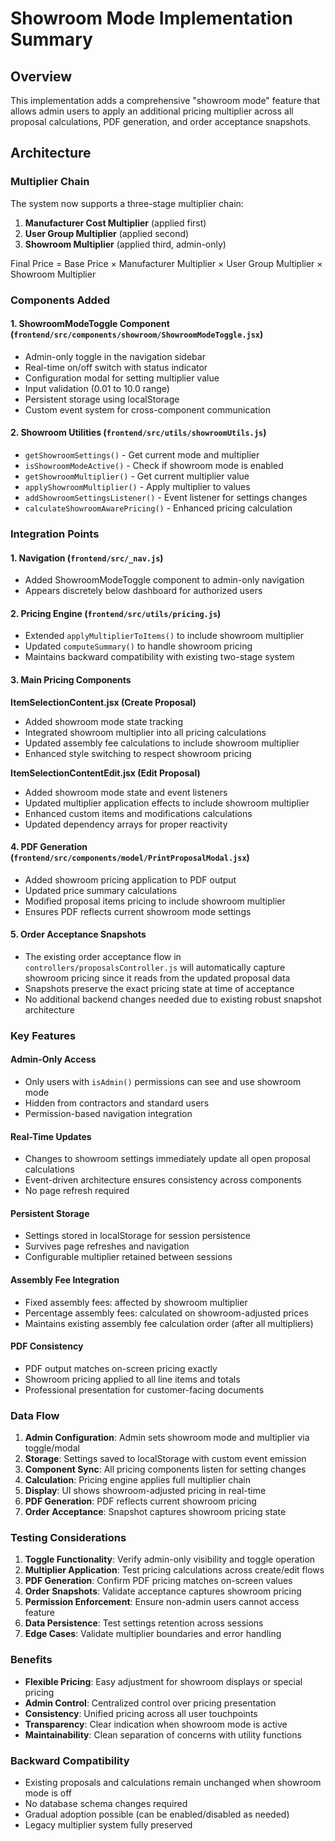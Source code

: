 # Showroom Mode Implementation Summary

## Overview
This implementation adds a comprehensive "showroom mode" feature that allows admin users to apply an additional pricing multiplier across all proposal calculations, PDF generation, and order acceptance snapshots.

## Architecture

### Multiplier Chain
The system now supports a three-stage multiplier chain:
1. **Manufacturer Cost Multiplier** (applied first)
2. **User Group Multiplier** (applied second)
3. **Showroom Multiplier** (applied third, admin-only)

Final Price = Base Price × Manufacturer Multiplier × User Group Multiplier × Showroom Multiplier

### Components Added

#### 1. ShowroomModeToggle Component (`frontend/src/components/showroom/ShowroomModeToggle.jsx`)
- Admin-only toggle in the navigation sidebar
- Real-time on/off switch with status indicator
- Configuration modal for setting multiplier value
- Input validation (0.01 to 10.0 range)
- Persistent storage using localStorage
- Custom event system for cross-component communication

#### 2. Showroom Utilities (`frontend/src/utils/showroomUtils.js`)
- `getShowroomSettings()` - Get current mode and multiplier
- `isShowroomModeActive()` - Check if showroom mode is enabled
- `getShowroomMultiplier()` - Get current multiplier value
- `applyShowroomMultiplier()` - Apply multiplier to values
- `addShowroomSettingsListener()` - Event listener for settings changes
- `calculateShowroomAwarePricing()` - Enhanced pricing calculation

### Integration Points

#### 1. Navigation (`frontend/src/_nav.js`)
- Added ShowroomModeToggle component to admin-only navigation
- Appears discretely below dashboard for authorized users

#### 2. Pricing Engine (`frontend/src/utils/pricing.js`)
- Extended `applyMultiplierToItems()` to include showroom multiplier
- Updated `computeSummary()` to handle showroom pricing
- Maintains backward compatibility with existing two-stage system

#### 3. Main Pricing Components
**ItemSelectionContent.jsx (Create Proposal)**
- Added showroom mode state tracking
- Integrated showroom multiplier into all pricing calculations
- Updated assembly fee calculations to include showroom multiplier
- Enhanced style switching to respect showroom pricing

**ItemSelectionContentEdit.jsx (Edit Proposal)**
- Added showroom mode state and event listeners
- Updated multiplier application effects to include showroom multiplier
- Enhanced custom items and modifications calculations
- Updated dependency arrays for proper reactivity

#### 4. PDF Generation (`frontend/src/components/model/PrintProposalModal.jsx`)
- Added showroom pricing application to PDF output
- Updated price summary calculations
- Modified proposal items pricing to include showroom multiplier
- Ensures PDF reflects current showroom mode settings

#### 5. Order Acceptance Snapshots
- The existing order acceptance flow in `controllers/proposalsController.js` will automatically capture showroom pricing since it reads from the updated proposal data
- Snapshots preserve the exact pricing state at time of acceptance
- No additional backend changes needed due to existing robust snapshot architecture

### Key Features

#### Admin-Only Access
- Only users with `isAdmin()` permissions can see and use showroom mode
- Hidden from contractors and standard users
- Permission-based navigation integration

#### Real-Time Updates
- Changes to showroom settings immediately update all open proposal calculations
- Event-driven architecture ensures consistency across components
- No page refresh required

#### Persistent Storage
- Settings stored in localStorage for session persistence
- Survives page refreshes and navigation
- Configurable multiplier retained between sessions

#### Assembly Fee Integration
- Fixed assembly fees: affected by showroom multiplier
- Percentage assembly fees: calculated on showroom-adjusted prices
- Maintains existing assembly fee calculation order (after all multipliers)

#### PDF Consistency
- PDF output matches on-screen pricing exactly
- Showroom pricing applied to all line items and totals
- Professional presentation for customer-facing documents

### Data Flow

1. **Admin Configuration**: Admin sets showroom mode and multiplier via toggle/modal
2. **Storage**: Settings saved to localStorage with custom event emission
3. **Component Sync**: All pricing components listen for setting changes
4. **Calculation**: Pricing engine applies full multiplier chain
5. **Display**: UI shows showroom-adjusted pricing in real-time
6. **PDF Generation**: PDF reflects current showroom pricing
7. **Order Acceptance**: Snapshot captures showroom pricing state

### Testing Considerations

1. **Toggle Functionality**: Verify admin-only visibility and toggle operation
2. **Multiplier Application**: Test pricing calculations across create/edit flows
3. **PDF Generation**: Confirm PDF pricing matches on-screen values
4. **Order Snapshots**: Validate acceptance captures showroom pricing
5. **Permission Enforcement**: Ensure non-admin users cannot access feature
6. **Data Persistence**: Test settings retention across sessions
7. **Edge Cases**: Validate multiplier boundaries and error handling

### Benefits

- **Flexible Pricing**: Easy adjustment for showroom displays or special pricing
- **Admin Control**: Centralized control over pricing presentation
- **Consistency**: Unified pricing across all user touchpoints
- **Transparency**: Clear indication when showroom mode is active
- **Maintainability**: Clean separation of concerns with utility functions

### Backward Compatibility

- Existing proposals and calculations remain unchanged when showroom mode is off
- No database schema changes required
- Gradual adoption possible (can be enabled/disabled as needed)
- Legacy multiplier system fully preserved
